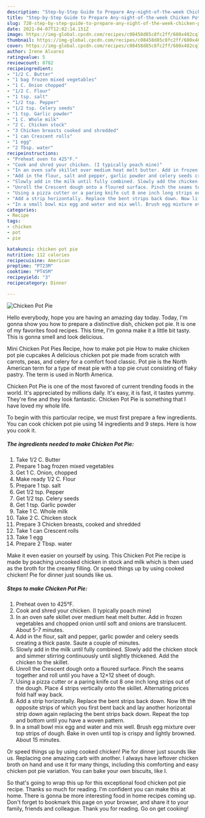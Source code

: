 ```yaml
---
description: "Step-by-Step Guide to Prepare Any-night-of-the-week Chicken Pot Pie"
title: "Step-by-Step Guide to Prepare Any-night-of-the-week Chicken Pot Pie"
slug: 720-step-by-step-guide-to-prepare-any-night-of-the-week-chicken-pot-pie
date: 2021-04-07T12:02:14.151Z
image: https://img-global.cpcdn.com/recipes/c08458d85c8fc2ff/680x482cq70/chicken-pot-pie-recipe-main-photo.jpg
thumbnail: https://img-global.cpcdn.com/recipes/c08458d85c8fc2ff/680x482cq70/chicken-pot-pie-recipe-main-photo.jpg
cover: https://img-global.cpcdn.com/recipes/c08458d85c8fc2ff/680x482cq70/chicken-pot-pie-recipe-main-photo.jpg
author: Irene Alvarez
ratingvalue: 5
reviewcount: 8782
recipeingredient:
- "1/2 C. Butter"
- "1 bag frozen mixed vegetables"
- "1 C. Onion chopped"
- "1/2 C. Flour"
- "1 tsp. salt"
- "1/2 tsp. Pepper"
- "1/2 tsp. Celery seeds"
- "1 tsp. Garlic powder"
- "1 C. Whole milk"
- "2 C. Chicken stock"
- "3 Chicken breasts cooked and shredded"
- "1 can Crescent rolls"
- "1 egg"
- "2 Tbsp. water"
recipeinstructions:
- "Preheat oven to 425°F."
- "Cook and shred your chicken. (I typically poach mine)"
- "In an oven safe skillet over medium heat melt butter. Add in frozen vegetables and chopped onion until soft and onions are translucent. About 5-7 minutes."
- "Add in the flour, salt and pepper, garlic powder and celery seeds creating a thick paste. Saute a couple of minutes."
- "Slowly add in the milk until fully combined. Slowly add the chicken stock and simmer stirring continuously until slightly thickened. Add the chicken to the skillet."
- "Unroll the Crescent dough onto a floured surface. Pinch the seams together and roll until you have a 12×12 sheet of dough."
- "Using a pizza cutter or a paring knife cut 8 one inch long strips out of the dough. Place 4 strips vertically onto the skillet. Alternating prices fold half way back."
- "Add a strip horizontally. Replace the bent strips back down. Now lift the opposite strips of which you first bent back and lay another horizontal strip down again replacing the bent strips back down. Repeat the top and bottom until you have a woven pattern."
- "In a small bowl mix egg and water and mix well. Brush egg mixture over top strips of dough. Bake in oven until top is crispy and lightly browned. About 15 minutes."
categories:
- Recipe
tags:
- chicken
- pot
- pie

katakunci: chicken pot pie 
nutrition: 112 calories
recipecuisine: American
preptime: "PT23M"
cooktime: "PT45M"
recipeyield: "3"
recipecategory: Dinner

---
```



![Chicken Pot Pie](https://img-global.cpcdn.com/recipes/c08458d85c8fc2ff/680x482cq70/chicken-pot-pie-recipe-main-photo.jpg)

Hello everybody, hope you are having an amazing day today. Today, I'm gonna show you how to prepare a distinctive dish, chicken pot pie. It is one of my favorites food recipes. This time, I'm gonna make it a little bit tasty. This is gonna smell and look delicious.

Mini Chicken Pot Pies Recipe, how to make pot pie How to make chicken pot pie cupcakes A delicious chicken pot pie made from scratch with carrots, peas, and celery for a comfort food classic. Pot pie is the North American term for a type of meat pie with a top pie crust consisting of flaky pastry. The term is used in North America.

Chicken Pot Pie is one of the most favored of current trending foods in the world. It's appreciated by millions daily. It's easy, it is fast, it tastes yummy. They're fine and they look fantastic. Chicken Pot Pie is something that I have loved my whole life.


To begin with this particular recipe, we must first prepare a few ingredients. You can cook chicken pot pie using 14 ingredients and 9 steps. Here is how you cook it.

<!--inarticleads1-->

##### The ingredients needed to make Chicken Pot Pie:

1. Take 1/2 C. Butter
1. Prepare 1 bag frozen mixed vegetables
1. Get 1 C. Onion, chopped
1. Make ready 1/2 C. Flour
1. Prepare 1 tsp. salt
1. Get 1/2 tsp. Pepper
1. Get 1/2 tsp. Celery seeds
1. Get 1 tsp. Garlic powder
1. Take 1 C. Whole milk
1. Take 2 C. Chicken stock
1. Prepare 3 Chicken breasts, cooked and shredded
1. Take 1 can Crescent rolls
1. Take 1 egg
1. Prepare 2 Tbsp. water


Make it even easier on yourself by using. This Chicken Pot Pie recipe is made by poaching uncooked chicken in stock and milk which is then used as the broth for the creamy filling. Or speed things up by using cooked chicken! Pie for dinner just sounds like us. 

<!--inarticleads2-->

##### Steps to make Chicken Pot Pie:

1. Preheat oven to 425°F.
1. Cook and shred your chicken. (I typically poach mine)
1. In an oven safe skillet over medium heat melt butter. Add in frozen vegetables and chopped onion until soft and onions are translucent. About 5-7 minutes.
1. Add in the flour, salt and pepper, garlic powder and celery seeds creating a thick paste. Saute a couple of minutes.
1. Slowly add in the milk until fully combined. Slowly add the chicken stock and simmer stirring continuously until slightly thickened. Add the chicken to the skillet.
1. Unroll the Crescent dough onto a floured surface. Pinch the seams together and roll until you have a 12×12 sheet of dough.
1. Using a pizza cutter or a paring knife cut 8 one inch long strips out of the dough. Place 4 strips vertically onto the skillet. Alternating prices fold half way back.
1. Add a strip horizontally. Replace the bent strips back down. Now lift the opposite strips of which you first bent back and lay another horizontal strip down again replacing the bent strips back down. Repeat the top and bottom until you have a woven pattern.
1. In a small bowl mix egg and water and mix well. Brush egg mixture over top strips of dough. Bake in oven until top is crispy and lightly browned. About 15 minutes.


Or speed things up by using cooked chicken! Pie for dinner just sounds like us. Replacing one amazing carb with another. I always have leftover chicken broth on hand and use it for many things, including this comforting and easy chicken pot pie variation. You can bake your own biscuits, like I. 

So that's going to wrap this up for this exceptional food chicken pot pie recipe. Thanks so much for reading. I'm confident you can make this at home. There is gonna be more interesting food in home recipes coming up. Don't forget to bookmark this page on your browser, and share it to your family, friends and colleague. Thank you for reading. Go on get cooking!
